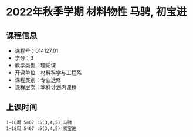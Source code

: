 # 2022年秋季学期 材料物性 马骋, 初宝进






## 课程信息

- 课程号：014127.01
- 学分：3
- 教学类型：理论课
- 开课单位：材料科学与工程系
- 课程类别：专业选修
- 课程层次：本科计划内课程

## 上课时间

```
1~18周 5407 :5(3,4,5) 马骋
1~18周 5407 :5(3,4,5) 初宝进
```

